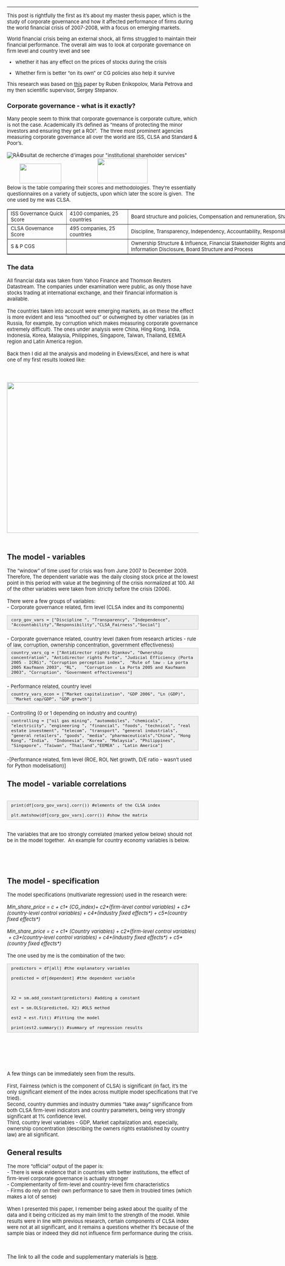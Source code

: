 
 ---
 <font size = "2">
<p>This post is rightfully the first as it&rsquo;s about my master thesis paper, which is the study of corporate governance and how it affected performance of firms during the world financial crisis of 2007-2008, with a focus on emerging markets. &nbsp;</p>



<p>World financial crisis being an external shock, all firms struggled to maintain their financial performance. The overall aim was to look at corporate governance on firm level and country level and see</p>

<ul>
	<li>
	<p>whether it has any effect on the prices of stocks during the crisis</p>
	</li>
	<li>
	<p>Whether firm is better &ldquo;on its own&rdquo; or CG policies also help it survive</p>
	</li>
</ul>
<p>
This research was based on <a href="https://papers.ssrn.com/sol3/papers.cfm?abstract_id=2177841">this</a> paper by Ruben Enikopolov, Maria Petrova and my then scientific supervisor, Sergey Stepanov.</p> </font>

<h3><strong>Corporate governance - what is it exactly?</strong></h3>
 <font size = "2">
<p>Many people seem to think that corporate governance is corporate culture, which is not the case. Academically it&rsquo;s defined as &ldquo;means of protecting the minor investors and ensuring they get a ROI&rdquo;. &nbsp;The three most prominent agencies measuring corporate governance all over the world are ISS, CLSA and Standard &amp; Poor&rsquo;s.<br />
&nbsp; &nbsp; &nbsp; &nbsp; &nbsp; &nbsp; &nbsp; &nbsp; &nbsp; &nbsp; &nbsp; &nbsp; &nbsp; &nbsp; &nbsp; &nbsp; &nbsp; &nbsp; &nbsp; &nbsp; &nbsp;<img alt="RÃ©sultat de recherche d'images pour &quot;institutional shareholder services&quot;" src="https://www.issgovernance.com/file/2014/09/Header-Logo.png" />&nbsp; &nbsp; &nbsp; &nbsp; &nbsp; &nbsp; &nbsp; &nbsp; &nbsp;<img src="https://lh5.googleusercontent.com/wBhkDWBr4Zu1WR9d0qtApr-XsVW4VgoiwMSnqtobiswguuJPrt94DrVUVTk7Hzdx0bghg5_noSRK9YzZ86cSMqA5pqp3WTv0fYwH7Ur1xBDQD1265gPbr0aZEqOXEjN4cNRh3TUw" style="height:52px; width:110px" />&nbsp; &nbsp; &nbsp; &nbsp; &nbsp; &nbsp; &nbsp; &nbsp; &nbsp; &nbsp; &nbsp; &nbsp; &nbsp;&nbsp;<img src="https://lh5.googleusercontent.com/cF0ueamssyyqSicT3wnx5_0_lrRqCU35064WURcMaQRPLV1-iw0RmSsjGWp2RhvQjGmMtpYUCaX7rRR0lCfJ3-u8dN637cTyQ_CEMJ1u7tkm7j_TcW2zyxOMhs8x2OyLUahFbfWa" style="height:66px; width:132px" /><br />
Below is the table comparing their scores and methodologies. They&rsquo;re essentially questionnaires on a variety of subjects, upon which later the score is given. &nbsp;The one used by me was CLSA.&nbsp;</p></font>

<table border="1" cellpadding="1" cellspacing="1" style="width:1000px">
	<tbody>
		<tr>
			<td><font size = "2">ISS Governance Quick Score</font></td>
			<td><font size = "2">4100 companies, 25 countries</font></td>
			<td><font size = "2">Board structure and policies,&nbsp;Compensation and remuneration,&nbsp;Shareholder rights,&nbsp;Audit practices</font>
</td>
		</tr>
		<tr>
			<td><font size = "2">CLSA Governance Score</font></td>
			<td><font size = "2">495 companies, 25 countries</font></td>
			<td><font size = "2">Discipline, Transparency, Independency, Accountability, 
				Responsibility, Fairness, Social awareness</font></td>
		</tr>
		<tr>
			<td><font size = "2">S &amp; P CGS</font></td>
			<td>&nbsp;</td>
			<td><font size = "2">Ownership Structure &amp; Influence, Financial Stakeholder Rights and Relations, 
				Financial Transparency and Information Disclosure, Board Structure and Process</font></td>
		</tr>
	</tbody>
</table>

<p><h3><strong>The data </strong></h3>
<font size = "2">
All financial data was taken from Yahoo Finance and Thomson Reuters Datastream. The companies under examination were public, as only those have stocks trading at international exchange, and their financial information is available.<br />
	<br />
The countries taken into account were emerging markets, as on these the effect is more evident and less &ldquo;smoothed out&rdquo; or outweighed by other variables (as in Russia, for example, by corruption which makes measuring corporate governance extremely difficult). The ones under analysis were China, Hing Kong, India, Indonesia, Korea, Malaysia, Philippines, Singapore, Taiwan, Thailand, EEMEA region and Latin America region.<br />	
<br />
Back then I did all the analysis and modeling in Eviews/Excel, and here is what one of my first results looked like:</p>
</font>
<font size="2">
<h2>&nbsp; &nbsp; &nbsp; &nbsp; &nbsp; &nbsp; &nbsp; &nbsp; &nbsp; &nbsp; &nbsp;&nbsp;<img alt="" src="https://ibb.co/g82sNS" /><img alt="" src="https://ibb.co/g82sNS" /><img alt="" src="https://raw.githubusercontent.com/xenia-sh/xenia-sh.github.io/master/images/third one for corporate gov.png" style="height:396px; width:640px" />&nbsp;</h2>

<h2><strong>The model - variables &nbsp;</strong></h2>

<p>The &ldquo;window&rdquo; of time used for crisis was from June 2007 to December 2009. Therefore, The dependent variable was &nbsp;the daily closing stock price at the lowest point in this period with value at the beginning of the crisis normalized at 100. All of the other variables were taken from strictly before the crisis (2006).<br />
	<br />
There were a few groups&nbsp;of variables:<br />
-&nbsp;Corporate governance related, firm level (CLSA index and its components)<br />

<div style="background:#eee;border:1px solid #ccc;padding:5px 10px;"><code>corp_gov_vars = [&quot;Discipline &quot;, &quot;Transparency&quot;, &quot;Independence&quot;, &quot;Accountability&quot;,&quot;Responsibility&quot;,&quot;CLSA_Fairness&quot;,&quot;Social&quot;]</code></div>
<br />
-&nbsp;Corporate governance related, country level (taken from research articles - rule of law, corruption, ownership concentration, government effectiveness)
<br />

<div style="background:#eee;border:1px solid #ccc;padding:5px 10px;"><code>country_vars_cg = [&quot;Antidirector rights Djankov&quot;, &quot;Ownership concentration&quot;,&nbsp;&quot;Antidirector rights Porta&quot;, &quot;Judicial Efficiency (Porta 2005 - ICRG)&quot;,&nbsp;&quot;Corruption perception index&quot;, &nbsp;&quot;Rule of law - La porta 2005 Kaufmann 2003&quot;, &quot;RL&quot;, &nbsp; &quot;Corruption - La Porta 2005 and Kaufmann 2003&quot;, &quot;Corruption&quot;, &quot;Government effectiveness&quot;]</code></div>
<br />
-&nbsp;Performance related, country level<br />

<div style="background:#eee;border:1px solid #ccc;padding:5px 10px;"><code>country_vars_econ = [&quot;Market capitalization&quot;, &quot;GDP 2006&quot;, &quot;Ln (GDP)&quot;, &nbsp;&quot;Market cap/GDP&quot;, &quot;GDP growth&quot;]</code></div>
<br />
-&nbsp;Controlling (0 or 1 depending on industry and country)<br />
<div style="background:#eee;border:1px solid #ccc;padding:5px 10px;"><code>controlling = [&quot;oil gas mining&quot;, &quot;automobiles&quot;, &quot;chemicals&quot;, &quot;electricity&quot;, &quot;engineering &quot;, &quot;financial&quot;, &quot;foods&quot;, &quot;technical&quot;, &quot;real estate investment&quot;, &quot;telecom&quot;, &quot;transport&quot;, &quot;general industrials&quot;, &quot;general retailers&quot;, &quot;goods&quot;, &quot;media&quot;, &quot;pharmaceuticals&quot;,&quot;China&quot;, &quot;Hong Kong&quot;, &quot;India&quot;, &nbsp;&quot;Indonesia&quot;, &quot;Korea&quot;, &quot;Malaysia&quot;, &quot;Philippines&quot;, &quot;Singapore&quot;, &quot;Taiwan&quot;, &quot;Thailand&quot;,&quot;EEMEA&quot; ,&nbsp;&quot;Latin America&quot;]</code></div>
<br />
-[Performance related, firm level (ROE, ROI, Net growth, D/E ratio - wasn&rsquo;t used for Python modelisation)]</p>

<h2><strong>The model - variable correlations </strong></h2>
<br />
<div style="background:#eee;border:1px solid #ccc;padding:5px 10px;"><code>print(df[corp_gov_vars].corr()) #elements of the CLSA index&nbsp;<br />
plt.matshow(df[corp_gov_vars].corr()) #show the matrix&nbsp;</code></div>
<br />
<p>The variables that are too strongly correlated (marked yellow below)&nbsp;should not be in the model together.&nbsp; An example for country economy variables is below.&nbsp;</p>
<h2><img alt="" src="https://raw.githubusercontent.com/xenia-sh/xenia-sh.github.io/master/images/fourth-cg.png" /></h2>
<br />
<h2><strong>The model - specification </strong></h2>

<p>The model specifications (multivariate regression) used in the research were:<br />
	<br />
<em>Min_share_price</em><em> = c + c1* (</em><em>CG_index</em><em>)+ c2*(</em><em>firm-level control variables</em><em>) + c3* (country-level control variables) + c4*(industry fixed effects*) + c5*(country fixed effects*)</em><br />
	<br />
<em>Min_share_price</em><em> = c + c1* (</em><em>Country variables</em><em>) + c2*(</em><em>firm-level control variables</em><em>) &nbsp;+ c3*(</em><em>country-level control variables</em><em>) + c4*(industry fixed effects*) + c5* (country fixed effects*) </em><br />
<br />
The one used by me is the combination of the two:<br />

<div style="background:#eee;border:1px solid #ccc;padding:5px 10px;"><code>predictors = df[all] #the explanatory variables&nbsp;<br />
predicted = df[dependent] #the dependent variable<br />
&nbsp;<br />
X2 = sm.add_constant(predictors) #adding a constant&nbsp;<br />
est = sm.OLS(predicted, X2) #OLS method&nbsp;<br />
est2 = est.fit() #fitting the model&nbsp;<br />
print(est2.summary()) #summary of regression results&nbsp;</code></div></p>
<br />
<h2><img alt="" src="https://github.com/xenia-sh/xenia-sh.github.io/blob/master/images/fifth-cg.png" /></h2>
<h2><img alt="" src="https://github.com/xenia-sh/xenia-sh.github.io/blob/master/images/sixth-cg.png" /></h2>

<p>A few things can be immediately seen from the results.<br />
	<br />
First, Fairness (which is the component of CLSA) is significant (in fact, it&rsquo;s the only significant element of the index across multiple model specifications that I&rsquo;ve tried).<br />
Second, country dummies and industry dummies &ldquo;take away&rdquo; significance from both CLSA firm-level indicators and country parameters, being very strongly significant at 1% confidence level.<br />
Third, country level variables - GDP, Market capitalization and, especially, ownership concentration (describing the owners rights established by country law) are all significant.</p>

<h2><strong>General results &nbsp;</strong></h2>

<p>The more &ldquo;official&rdquo; output of the paper is:<br />
-&nbsp;There is weak evidence that in countries with better institutions, the effect of firm-level corporate governance is actually stronger<br />
- Complementarity of firm-level and country-level firm characteristics<br />
- Firms do rely on their own performance to save them in troubled times (which makes a lot of sense)<br />
&nbsp; &nbsp; &nbsp; &nbsp; &nbsp; &nbsp; &nbsp; &nbsp; &nbsp; &nbsp; &nbsp; &nbsp; &nbsp; &nbsp; &nbsp; &nbsp;&nbsp;<img alt="" src="https://raw.githubusercontent.com/xenia-sh/xenia-sh.github.io/master/images/data science second graph from thesis pres.png" /><br />
When I presented this paper, I remember being asked about the quality of the data and it being criticized as my main limit to the strength of the model. While results were in line with previous research, certain components of CLSA index were not at all significant, and it remains a questions whether it&rsquo;s because of the sample bias or indeed they did not influence firm performance during the crisis.</font></p>
<br />
<p>The link to all the code and supplementary materials is <a href="https://github.com/xenia-sh/corporate_governance">here</a>.&nbsp;</p>
